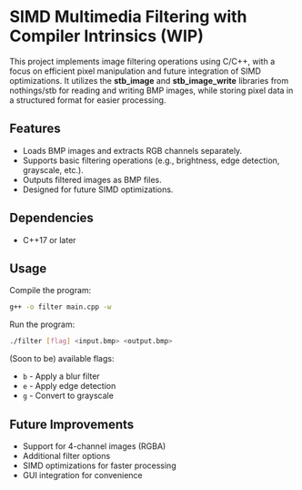 # SIMD Multimedia Filtering with Compiler Intrinsics (WIP)

This project implements image filtering operations using C/C++, with a focus on efficient pixel manipulation and future integration of SIMD optimizations. It utilizes the **stb_image** and **stb_image_write** libraries from nothings/stb for reading and writing BMP images, while storing pixel data in a structured format for easier processing.

## Features
- Loads BMP images and extracts RGB channels separately.
- Supports basic filtering operations (e.g., brightness, edge detection, grayscale, etc.).
- Outputs filtered images as BMP files.
- Designed for future SIMD optimizations.

## Dependencies
- C++17 or later

## Usage
Compile the program:
```sh
g++ -o filter main.cpp -w
```
Run the program:
```sh
./filter [flag] <input.bmp> <output.bmp>
```
(Soon to be) available flags:
- `b` - Apply a blur filter
- `e` - Apply edge detection
- `g` - Convert to grayscale

## Future Improvements
- Support for 4-channel images (RGBA)
- Additional filter options
- SIMD optimizations for faster processing
- GUI integration for convenience

